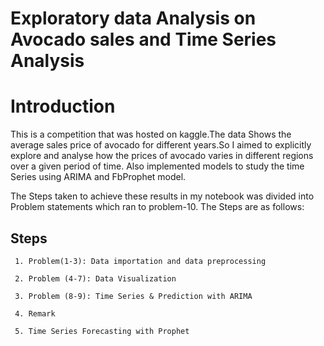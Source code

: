 # Exploratory data Analysis on Avocado sales and Time Series Analysis 

# Introduction

This is a competition that was hosted on kaggle.The data
Shows the average sales price of avocado for different years.So I aimed 
to explicitly explore and analyse how the prices of avocado varies in 
different regions over a given period of time. Also implemented models to study the time Series using ARIMA and FbProphet model. 

The Steps taken to achieve these results in my notebook was divided into
Problem statements which ran to problem-10.
The Steps are as follows:

## Steps

     1. Problem(1-3): Data importation and data preprocessing 

     2. Problem (4-7): Data Visualization 

     3. Problem (8-9): Time Series & Prediction with ARIMA
     
     4. Remark 

     5. Time Series Forecasting with Prophet 
